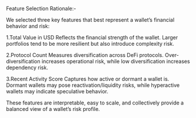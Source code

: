 Feature Selection Rationale:-

We selected three key features that best represent a wallet’s financial behavior and risk:

1.Total Value in USD
Reflects the financial strength of the wallet.
Larger portfolios tend to be more resilient but also introduce complexity risk.

2.Protocol Count
Measures diversification across DeFi protocols.
Over-diversification increases operational risk, while low diversification increases dependency risk.

3.Recent Activity Score
Captures how active or dormant a wallet is.
Dormant wallets may pose reactivation/liquidity risks, while hyperactive wallets may indicate speculative behavior.

These features are interpretable, easy to scale, and collectively provide a balanced view of a wallet’s risk profile.
